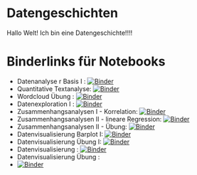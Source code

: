 # Datengeschichten

Hallo Welt! Ich bin eine Datengeschichte!!!!

# Binderlinks für Notebooks

* Datenanalyse r Basis I : 
[![Binder](https://mybinder.org/badge_logo.svg)](https://mybinder.org/v2/gh/KI-Campus/Datengeschichten.git/main?filepath=Jupyter%20Notebooks/Datenanalyse%20-%20R%20Basis%20I.ipynb)
* Quantitative Textanalyse:
[![Binder](https://mybinder.org/badge_logo.svg)](https://mybinder.org/v2/gh/KI-Campus/Datengeschichten.git/main?filepath=Jupyter%20Notebooks/Quantitative%20Textanalyse%20Wordclouds.ipynb)
* Wordcloud Übung :
[![Binder](https://mybinder.org/badge_logo.svg)](https://mybinder.org/v2/gh/KI-Campus/Datengeschichten.git/main?filepath=Jupyter%20Notebooks/Wordcloud_Übung.ipynb)
* Datenexploration I : 
[![Binder](https://mybinder.org/badge_logo.svg)](https://mybinder.org/v2/gh/KI-Campus/Datengeschichten.git/main?filepath=Jupyter%20Notebooks/Datenexploration%20I.ipynb)
* Zusammenhangsanalysen I - Korrelation:
[![Binder](https://mybinder.org/badge_logo.svg)](https://mybinder.org/v2/gh/KI-Campus/Datengeschichten.git/main?filepath=Jupyter%20Notebooks/Zusammenhangsanalysen%20I%20-%20Korrelation.ipynb)
* Zusammenhangsanalysen II - lineare Regression:
[![Binder](https://mybinder.org/badge_logo.svg)](https://mybinder.org/v2/gh/KI-Campus/Datengeschichten.git/main?filepath=Jupyter%20Notebooks/Zusammenhangsanalysen%20II%20-%20Lineare%20Regression.ipynb)
* Zusammenhangsanalysen II - Übung:
[![Binder](https://mybinder.org/badge_logo.svg)](https://mybinder.org/v2/gh/KI-Campus/Datengeschichten.git/main?filepath=Jupyter%20Notebooks/Zusammenhangsanalysen%20II_Übung.ipynb)
* Datenvisualisierung Barplot I:
[![Binder](https://mybinder.org/badge_logo.svg)](https://mybinder.org/v2/gh/KI-Campus/Datengeschichten.git/main?filepath=Jupyter%20Notebooks/Datenvisualisierung_Barplot_I.ipynb)
* Datenvisualisierung Übung I:
[![Binder](https://mybinder.org/badge_logo.svg)](https://mybinder.org/v2/gh/KI-Campus/Datengeschichten.git/main?filepath=Jupyter%20Notebooks/Datenvisualsisierung_Uebung_I.ipynb)
* Datenvisualisierung :
[![Binder](https://mybinder.org/badge_logo.svg)](https://mybinder.org/v2/gh/KI-Campus/Datengeschichten.git/main?filepath=Jupyter%20Notebooks/Datenvisualsisierung.ipynb)
* Datenvisualisierung Übung :
* [![Binder](https://mybinder.org/badge_logo.svg)](https://mybinder.org/v2/gh/KI-Campus/Datengeschichten.git/main?filepath=Jupyter%20Notebooks/Datenvisualsisierung_Uebung.ipynb)
